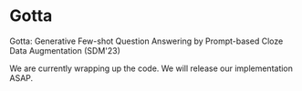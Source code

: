 # Gotta
Gotta: Generative Few-shot Question Answering by Prompt-based Cloze Data Augmentation (SDM'23)

We are currently wrapping up the code. We will release our implementation ASAP.
